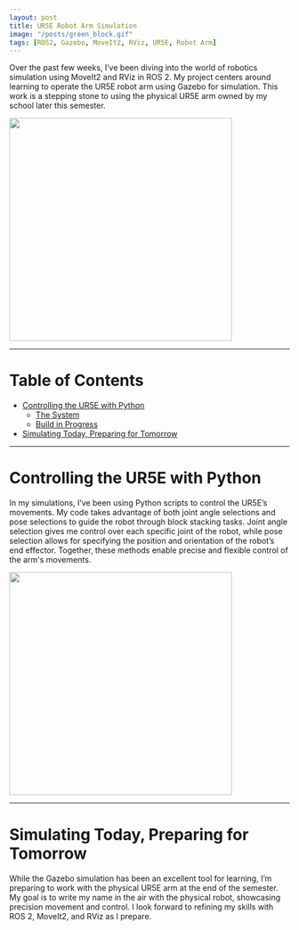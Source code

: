 ```yaml
---
layout: post
title: UR5E Robot Arm Simulation
image: "/posts/green_block.gif"
tags: [ROS2, Gazebo, MoveIt2, RViz, UR5E, Robot Arm]
---
```


Over the past few weeks, I’ve been diving into the world of robotics simulation using MoveIt2 and RViz in ROS 2. My project centers around learning to operate the UR5E robot arm using Gazebo for simulation. This work is a stepping stone to using the physical UR5E arm owned by my school later this semester.

<img src="/posts/green_stack_blue_grab.gif" width="400" height="400" />

___

# Table of Contents

- [Controlling the UR5E with Python](#ur5e)
  - [The System](#system)
  - [Build in Progress](#build-in-progress)
- [Simulating Today, Preparing for Tomorrow](#simulating)

___

# Controlling the UR5E with Python <a name="ur5e"></a>

In my simulations, I’ve been using Python scripts to control the UR5E’s movements. My code takes advantage of both joint angle selections and pose selections to guide the robot through block stacking tasks. Joint angle selection gives me control over each specific joint of the robot, while pose selection allows for specifying the position and orientation of the robot’s end effector. Together, these methods enable precise and flexible control of the arm's movements.

<img src="/posts/img/posts/blue_stack.gif" width="400" height="400" />

___

# Simulating Today, Preparing for Tomorrow <a name="simulating"></a>

While the Gazebo simulation has been an excellent tool for learning, I’m preparing to work with the physical UR5E arm at the end of the semester. My goal is to write my name in the air with the physical robot, showcasing precision movement and control. I look forward to refining my skills with ROS 2, MoveIt2, and RViz as I prepare.
